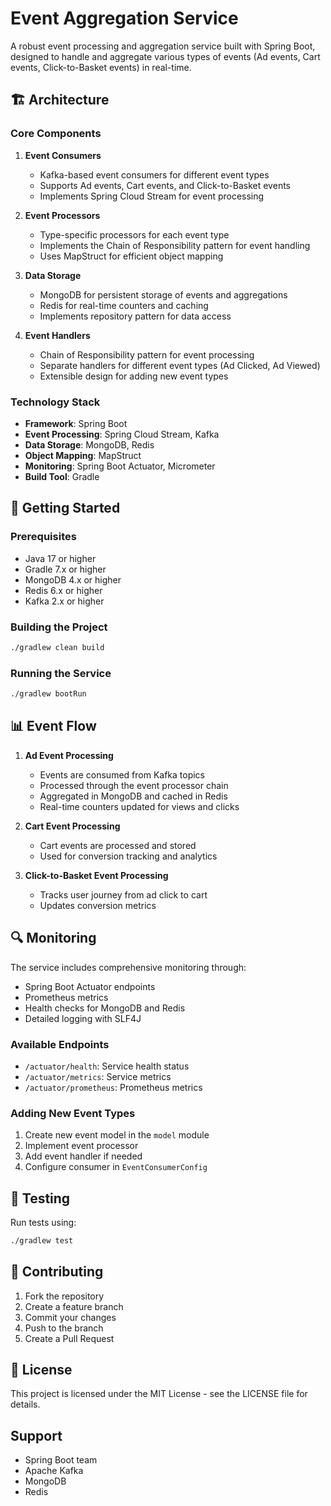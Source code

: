 # Event Aggregation Service

A robust event processing and aggregation service built with Spring Boot, designed to handle and aggregate various types of events (Ad events, Cart events, Click-to-Basket events) in real-time.

## 🏗 Architecture

### Core Components

1. **Event Consumers**
   - Kafka-based event consumers for different event types
   - Supports Ad events, Cart events, and Click-to-Basket events
   - Implements Spring Cloud Stream for event processing

2. **Event Processors**
   - Type-specific processors for each event type
   - Implements the Chain of Responsibility pattern for event handling
   - Uses MapStruct for efficient object mapping

3. **Data Storage**
   - MongoDB for persistent storage of events and aggregations
   - Redis for real-time counters and caching
   - Implements repository pattern for data access

4. **Event Handlers**
   - Chain of Responsibility pattern for event processing
   - Separate handlers for different event types (Ad Clicked, Ad Viewed)
   - Extensible design for adding new event types

### Technology Stack

- **Framework**: Spring Boot
- **Event Processing**: Spring Cloud Stream, Kafka
- **Data Storage**: MongoDB, Redis
- **Object Mapping**: MapStruct
- **Monitoring**: Spring Boot Actuator, Micrometer
- **Build Tool**: Gradle

## 🚀 Getting Started

### Prerequisites

- Java 17 or higher
- Gradle 7.x or higher
- MongoDB 4.x or higher
- Redis 6.x or higher
- Kafka 2.x or higher

### Building the Project

```bash
./gradlew clean build
```

### Running the Service

```bash
./gradlew bootRun
```

## 📊 Event Flow

1. **Ad Event Processing**
   - Events are consumed from Kafka topics
   - Processed through the event processor chain
   - Aggregated in MongoDB and cached in Redis
   - Real-time counters updated for views and clicks

2. **Cart Event Processing**
   - Cart events are processed and stored
   - Used for conversion tracking and analytics

3. **Click-to-Basket Event Processing**
   - Tracks user journey from ad click to cart
   - Updates conversion metrics

## 🔍 Monitoring

The service includes comprehensive monitoring through:

- Spring Boot Actuator endpoints
- Prometheus metrics
- Health checks for MongoDB and Redis
- Detailed logging with SLF4J

### Available Endpoints

- `/actuator/health`: Service health status
- `/actuator/metrics`: Service metrics
- `/actuator/prometheus`: Prometheus metrics


### Adding New Event Types

1. Create new event model in the `model` module
2. Implement event processor
3. Add event handler if needed
4. Configure consumer in `EventConsumerConfig`

## 🧪 Testing

Run tests using:

```bash
./gradlew test
```


## 🤝 Contributing

1. Fork the repository
2. Create a feature branch
3. Commit your changes
4. Push to the branch
5. Create a Pull Request

## 📝 License

This project is licensed under the MIT License - see the LICENSE file for details.

## Support

- Spring Boot team
- Apache Kafka
- MongoDB
- Redis 
